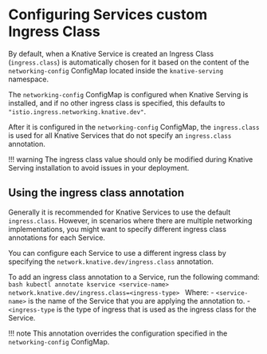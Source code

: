# Configuring Services custom Ingress Class

By default, when a Knative Service is created an Ingress Class (`ingress.class`) is automatically chosen for it based on the content of the `networking-config` ConfigMap located inside the `knative-serving` namespace. 

The `networking-config` ConfigMap is configured when Knative Serving is installed, and if no other ingress class is specified, this defaults to `"istio.ingress.networking.knative.dev"`. 

After it is configured in the `networking-config` ConfigMap, the `ingress.class` is used for all Knative Services that do not specify an `ingress.class` annotation.

!!! warning
    The ingress class value should only be modified during Knative Serving installation to avoid issues in your deployment.

## Using the ingress class annotation

Generally it is recommended for Knative Services to use the default `ingress.class`. However, in scenarios where there are multiple networking implementations, you might want to specify different ingress class annotations for each Service.

You can configure each Service to use a different ingress class by specifying the `network.knative.dev/ingress.class` annotation.

To add an ingress class annotation to a Service, run the following command:
    ```bash
    kubectl annotate kservice <service-name> network.knative.dev/ingress.class=<ingress-type>
    ```
    Where:
    - `<service-name>` is the name of the Service that you are applying the annotation to.
    - `<ingress-type` is the type of ingress that is used as the ingress class for the Service.

!!! note
    This annotation overrides the configuration specified in the `networking-config` ConfigMap.
